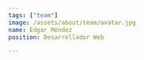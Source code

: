 ```yaml
---
tags: ["team"]
image: /assets/about/team/avatar.jpg
name: Edgar Méndez
position: Desarrollador Web

---
```


